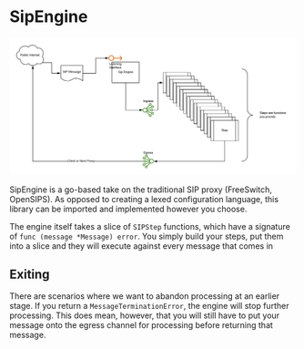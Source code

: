 # SipEngine

![image](assets/overview.png)

SipEngine is a go-based take on the traditional SIP proxy (FreeSwitch, OpenSIPS). As
opposed to creating a lexed configuration language, this library can be imported
and implemented however you choose. 

The engine itself takes a slice of `SIPStep` functions, which have a signature of
`func (message *Message) error`. You simply build your steps, put them into a slice 
and they will execute against every message that comes in

## Exiting
There are scenarios where we want to abandon processing at an earlier stage. If you 
return a `MessageTerminationError`, the engine will stop further processing. This does
mean, however, that you will still have to put your message onto the egress channel
for processing before returning that message. 
